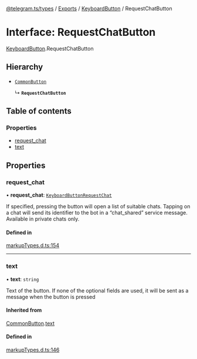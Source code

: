 [@telegram.ts/types](../README.md) / [Exports](../modules.md) / [KeyboardButton](../modules/KeyboardButton.md) / RequestChatButton

# Interface: RequestChatButton

[KeyboardButton](../modules/KeyboardButton.md).RequestChatButton

## Hierarchy

- [`CommonButton`](KeyboardButton.CommonButton.md)

  ↳ **`RequestChatButton`**

## Table of contents

### Properties

- [request\_chat](KeyboardButton.RequestChatButton.md#request_chat)
- [text](KeyboardButton.RequestChatButton.md#text)

## Properties

### request\_chat

• **request\_chat**: [`KeyboardButtonRequestChat`](KeyboardButtonRequestChat.md)

If specified, pressing the button will open a list of suitable chats. Tapping on a chat will send its identifier to the bot in a “chat_shared” service message. Available in private chats only.

#### Defined in

[markupTypes.d.ts:154](https://github.com/telegramsjs/types/blob/d08200f/src/markupTypes.d.ts#L154)

___

### text

• **text**: `string`

Text of the button. If none of the optional fields are used, it will be sent as a message when the button is pressed

#### Inherited from

[CommonButton](KeyboardButton.CommonButton.md).[text](KeyboardButton.CommonButton.md#text)

#### Defined in

[markupTypes.d.ts:146](https://github.com/telegramsjs/types/blob/d08200f/src/markupTypes.d.ts#L146)
